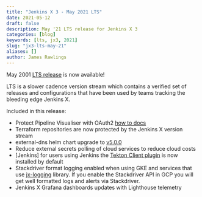 ```yaml
---
title: "Jenkins X 3 - May 2021 LTS"
date: 2021-05-12
draft: false
description: May '21 LTS release for Jenkins X 3
categories: [blog]
keywords: [lts, jx3, 2021]
slug: "jx3-lts-may-21"
aliases: []
author: James Rawlings
---
```


May 2001 [LTS release](/v3/admin/setup/upgrades/lts/) is now available!

LTS is a slower cadence version stream which contains a verified set of releases and configurations that have been used by teams tracking the bleeding edge Jenkins X.
 
Included in this release:

- Protect Pipeline Visualiser with OAuth2 [how to docs](/v3/admin/setup/ingress/oauth)
- Terraform repositories are now protected by the Jenkins X version stream
- external-dns helm chart upgrade to [v5.0.0](https://artifacthub.io/packages/helm/bitnami/external-dns/5.0.0)
- Reduce external secrets polling of cloud services to reduce cloud costs
- [Jenkins] for users using Jenkins the [Tekton Client plugin](https://github.com/jenkinsci/tekton-client-plugin) is now installed by default
- Stackdriver format logging enabled when using GKE and services that use [jx-logging](https://github.com/jenkins-x/jx-logging) library.  If you enable the Stackdriver API in GCP you will get well formatted logs and alerts via Stackdriver.
- Jenkins X Grafana dashboards updates with Lighthouse telemetry
